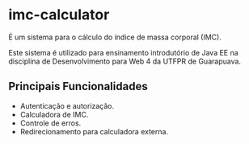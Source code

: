 # imc-calculator

É um sistema para o cálculo do índice de massa corporal (IMC). 

Este sistema é utilizado para ensinamento introdutório de Java EE na disciplina de Desenvolvimento para Web 4 da UTFPR de Guarapuava.

## Principais Funcionalidades
+ Autenticação e autorização.
+ Calculadora de IMC.
+ Controle de erros.
+ Redirecionamento para calculadora externa.
